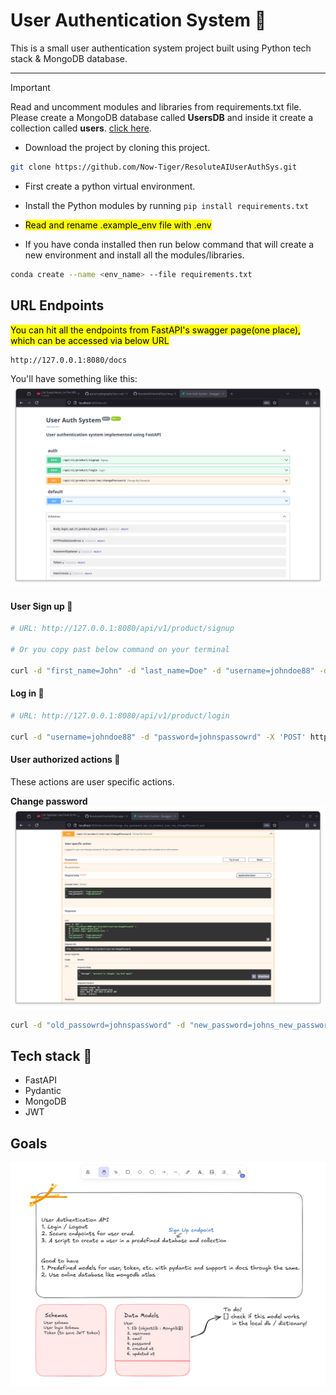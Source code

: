# User Authentication System 🚀

This is a small user authentication system project built using Python tech stack & MongoDB database.

---

> [!IMPORTANT]
> Read and uncomment modules and libraries from requirements.txt file.
> Please create a MongoDB database called **UsersDB** and inside it create a collection called **users**. [click here](https://account.mongodb.com/account/login).

- Download the project by cloning this project.

```bash
git clone https://github.com/Now-Tiger/ResoluteAIUserAuthSys.git
```

- First create a python virtual environment.
- Install the Python modules by running `pip install requirements.txt`
- <mark>Read and rename .example_env file with .env </mark>

- If you have conda installed then run below command that will create a new environment and install all the modules/libraries.

```bash
conda create --name <env_name> --file requirements.txt
```

## URL Endpoints

<mark>You can hit all the endpoints from FastAPI's swagger page(one place), which can be accessed via below URL</mark>

```bash
http://127.0.0.1:8080/docs
```

You'll have something like this:
![image](./images/swagger_page.png)

#### User Sign up 📌

```bash
# URL: http://127.0.0.1:8080/api/v1/product/signup

# Or you copy past below command on your terminal

curl -d "first_name=John" -d "last_name=Doe" -d "username=johndoe88" -d "password=johnspassowrd" -d "email=john@gmail.com" -X 'POST' http://127.0.0.1:8080/api/v1/product/signup
```

#### Log in 📌

```bash
# URL: http://127.0.0.1:8080/api/v1/product/login

curl -d "username=johndoe88" -d "password=johnspassowrd" -X 'POST' http://127.0.0.1:8080/api/v1/product/login
```

#### User authorized actions 📌

These actions are user specific actions.<br>

**Change password**
![image](./images/change_password.png)

```bash
curl -d "old_passowrd=johnspassword" -d "new_password=johns_new_password" -X 'PUT' http://127.0.0.1:8080/api/v1/product/user/me/changePassword
```

## Tech stack 🦖

- FastAPI
- Pydantic
- MongoDB
- JWT

## Goals

![image](./images/goals.png)
